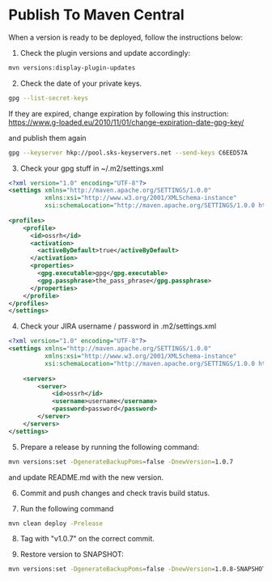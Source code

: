 # Publish To Maven Central

When a version is ready to be deployed, follow the
instructions below:

1. Check the plugin versions and update accordingly:
```bash
mvn versions:display-plugin-updates
```

2. Check the date of your private keys.
```bash
gpg --list-secret-keys
```

If they are expired, change expiration by following this
instruction:
https://www.g-loaded.eu/2010/11/01/change-expiration-date-gpg-key/

and publish them again 

```bash
gpg --keyserver hkp://pool.sks-keyservers.net --send-keys C6EED57A
```

3. Check your gpg stuff in ~/.m2/settings.xml
```xml
<?xml version="1.0" encoding="UTF-8"?>
<settings xmlns="http://maven.apache.org/SETTINGS/1.0.0"
          xmlns:xsi="http://www.w3.org/2001/XMLSchema-instance"
          xsi:schemaLocation="http://maven.apache.org/SETTINGS/1.0.0 http://maven.apache.org/xsd/settings-1.0.0.xsd">
		
<profiles>  
    <profile>
      <id>ossrh</id>
      <activation>
        <activeByDefault>true</activeByDefault>
      </activation>
      <properties>
        <gpg.executable>gpg</gpg.executable>
        <gpg.passphrase>the_pass_phrase</gpg.passphrase>
      </properties>
    </profile>
</profiles>
</settings>
```


4. Check your JIRA username / password in .m2/settings.xml
```xml
<?xml version="1.0" encoding="UTF-8"?>
<settings xmlns="http://maven.apache.org/SETTINGS/1.0.0"
          xmlns:xsi="http://www.w3.org/2001/XMLSchema-instance"
          xsi:schemaLocation="http://maven.apache.org/SETTINGS/1.0.0 http://maven.apache.org/xsd/settings-1.0.0.xsd">
		  
    <servers>
	    <server>
		    <id>ossrh</id>
            <username>username</username>
            <password>password</password>
		</server>
    </servers>
</settings>
```

5. Prepare a release by running the following command:
```bash
mvn versions:set -DgenerateBackupPoms=false -DnewVersion=1.0.7
```

and update README.md with the new version.

6. Commit and push changes and check travis build status.

7. Run the following command
```bash
mvn clean deploy -Prelease
```

8. Tag with "v1.0.7" on the correct commit.

9. Restore version to SNAPSHOT:
```bash
mvn versions:set -DgenerateBackupPoms=false -DnewVersion=1.0.8-SNAPSHOT
```
